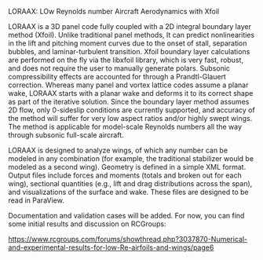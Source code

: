 LORAAX: LOw Reynolds number Aircraft Aerodynamics with Xfoil

LORAAX is a 3D panel code fully coupled with a 2D integral boundary layer
method (Xfoil). Unlike traditional panel methods, It can predict nonlinearities
in the lift and pitching moment curves due to the onset of stall, separation
bubbles, and laminar-turbulent transition. Xfoil boundary layer calculations are
performed on the fly via the libxfoil library, which is very fast, robust, and
does not require the user to manually generate polars. Subsonic compressibility
effects are accounted for through a Prandtl-Glauert correction. Whereas many
panel and vortex lattice codes assume a planar wake, LORAAX starts with a planar
wake and deforms it to its correct shape as part of the iterative solution.
Since the boundary layer method assumes 2D flow, only 0-sideslip conditions are
currently supported, and accuracy of the method will suffer for very low aspect
ratios and/or highly swept wings. The method is applicable for model-scale
Reynolds numbers all the way through subsonic full-scale aircraft.

LORAAX is designed to analyze wings, of which any number can be modeled in any
combination (for example, the traditional stabilizer would be modeled as a
second wing). Geometry is defined in a simple XML format. Output files include
forces and moments (totals and broken out for each wing), sectional quantities
(e.g., lift and drag distributions across the span), and visualizations of the
surface and wake. These files are designed to be read in ParaView.

Documentation and validation cases will be added. For now, you can find some
initial results and discussion on RCGroups:

https://www.rcgroups.com/forums/showthread.php?3037870-Numerical-and-experimental-results-for-low-Re-airfoils-and-wings/page6
